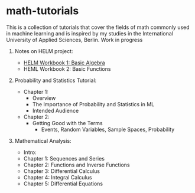 # math-tutorials
This is a collection of tutorials that cover the fields of math commonly used in machine learning and is inspired by my studies in the International University of Applied Sciences, Berlin. Work in progress


1) Notes on HELM project:
   - [HELM Workbook 1: Basic Algebra](helm_1_basic_algebra.ipynb)
   - HEML Workbook 2: Basic Functions

2) Probability and Statistics Tutorial:
   - Chapter 1:
      - Overview
      - The Importance of Probability and Statistics in ML
      - Intended Audience
   - Chapter 2:
      - Getting Good with the Terms
        - Events, Random Variables, Sample Spaces, Probability
3) Mathematical Analysis:
   - Intro:
   - Chapter 1: Sequences and Series
   - Chapter 2: Functions and Inverse Functions
   - Chapter 3: Differential Calculus
   - Chapter 4: Integral Calculus
   - Chapter 5: Differential Equations
   
